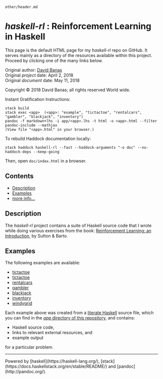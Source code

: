 ```include
other/header.md
```

_haskell-rl_ : Reinforcement Learning in Haskell
===

This page is the default HTML page for my _haskell-rl_ repo on GitHub.
It serves mainly as a directory of the resources available within this project.
Proceed by clicking one of the many links below.

Original author:            [David Banas](mailto:capn.freako@gmail.com)  
Original _project_ date:    April 2, 2018  
Original _document_ date:   May 11, 2018

Copyright &copy; 2018 David Banas; all rights reserved World wide.

Instant Gratification Instructions:

~~~
stack build
stack exec <app>  (<app>: "example", "tictactoe", "rentalcars", "gambler", "blackjack", "inventory")
pandoc -f markdown+lhs -i app/<app>.lhs -t html -o <app>.html --filter pandoc-include --mathjax
(View file "<app>.html" in your browser.)
~~~

To rebuild Haddock documentation locally:

~~~
stack haddock haskell-rl --fast --haddock-arguments "-o doc" --no-haddock-deps --keep-going
~~~

Then, open `doc/index.html` in a browser.

Contents
---

- [Description](#description)
- [Examples](#examples)
- [more info...](https://github.com/capn-freako/haskell-rl/wiki)

Description
---

The _haskell-rl_ project contains a suite of Haskell source code that I wrote while doing various exercises from the book: [Reinforcement Learning: an Introduction](http://incompleteideas.net/book/bookdraft2018mar16.pdf), by Sutton & Barto.

Examples
---

The following examples are available:

- [tictactoe](https://capn-freako.github.io/haskell-rl/tictactoe.html)
- [tictactoe](other/tictactoe.md)
- [rentalcars](https://github.com/capn-freako/haskell-rl/rentalcars.html)
- [gambler](https://github.com/capn-freako/haskell-rl/gambler.html)
- [blackjack](https://github.com/capn-freako/haskell-rl/blackjack.html)
- [inventory](https://github.com/capn-freako/haskell-rl/inventory.html)
- [windygrid](https://github.com/capn-freako/haskell-rl/windygrid.html)

Each example above was created from a [literate Haskell](https://wiki.haskell.org/Literate_programming) source file, which you can find in the [_app_ directory of this repository](https://github.com/capn-freako/haskell-rl/tree/master/app), and contains:

- Haskell source code,
- links to relevant external resources, and
- example output

for a particular problem.

***

<div class="footer">
Powered by [haskell](https://haskell-lang.org/), [stack](https://docs.haskellstack.org/en/stable/README/) and [pandoc](http://pandoc.org/).
</div>

